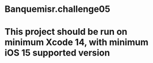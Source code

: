 # Banquemisr.challenge05
# This project should be run on minimum Xcode 14, with minimum iOS 15 supported version

